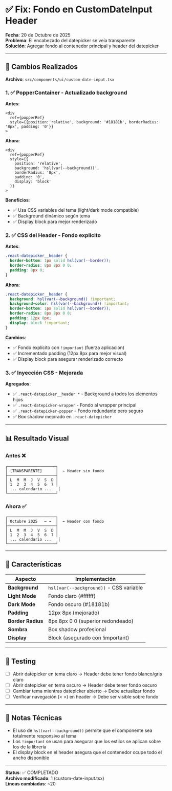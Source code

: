 # ✅ Fix: Fondo en CustomDateInput Header

**Fecha**: 20 de Octubre de 2025  
**Problema**: El encabezado del datepicker se veía transparente  
**Solución**: Agregar fondo al contenedor principal y header del datepicker

---

## 🔧 Cambios Realizados

**Archivo**: `src/components/ui/custom-date-input.tsx`

### 1. ✅ PopperContainer - Actualizado background

**Antes**:
```tsx
<div
  ref={popperRef}
  style={{position:'relative', background: '#18181b', borderRadius: '8px', padding: '0'}}
>
```

**Ahora**:
```tsx
<div
  ref={popperRef}
  style={{
    position: 'relative',
    background: 'hsl(var(--background))',
    borderRadius: '8px',
    padding: '0',
    display: 'block'
  }}
>
```

**Beneficios**:
- ✅ Usa CSS variables del tema (light/dark mode compatible)
- ✅ Background dinámico según tema
- ✅ Display block para mejor renderizado

### 2. ✅ CSS del Header - Fondo explícito

**Antes**:
```css
.react-datepicker__header {
  border-bottom: 1px solid hsl(var(--border));
  border-radius: 8px 8px 0 0;
  padding: 8px 0;
}
```

**Ahora**:
```css
.react-datepicker__header {
  background: hsl(var(--background)) !important;
  background-color: hsl(var(--background)) !important;
  border-bottom: 1px solid hsl(var(--border));
  border-radius: 8px 8px 0 0;
  padding: 12px 8px;
  display: block !important;
}
```

**Cambios**:
- ✅ Fondo explícito con `!important` (fuerza aplicación)
- ✅ Incrementado padding (12px 8px para mejor visual)
- ✅ Display block para asegurar renderizado correcto

### 3. ✅ Inyección CSS - Mejorada

**Agregados**:
- ✅ `.react-datepicker__header *` - Background a todos los elementos hijos
- ✅ `.react-datepicker-wrapper` - Fondo al wrapper principal
- ✅ `.react-datepicker-popper` - Fondo redundante pero seguro
- ✅ Box shadow mejorado en `.react-datepicker`

---

## 📊 Resultado Visual

### Antes ❌
```
┌─────────────────────┐
│ [TRANSPARENTE]      │  ← Header sin fondo
├─────────────────────┤
│ L  M  M  J  V  S  D │
│ 1  2  3  4  5  6  7 │
│ ... calendario ...   │
└─────────────────────┘
```

### Ahora ✅
```
┌─────────────────────┐
│ Octubre 2025   ← →  │  ← Header con fondo
├─────────────────────┤
│ L  M  M  J  V  S  D │
│ 1  2  3  4  5  6  7 │
│ ... calendario ...   │
└─────────────────────┘
```

---

## 🎨 Características

| Aspecto | Implementación |
|---------|-----------------|
| **Background** | `hsl(var(--background))` - CSS variable |
| **Light Mode** | Fondo claro (#ffffff) |
| **Dark Mode** | Fondo oscuro (#18181b) |
| **Padding** | 12px 8px (mejorado) |
| **Border Radius** | 8px 8px 0 0 (superior redondeado) |
| **Sombra** | Box shadow profesional |
| **Display** | Block (asegurado con !important) |

---

## 🧪 Testing

- [ ] Abrir datepicker en tema claro → Header debe tener fondo blanco/gris claro
- [ ] Abrir datepicker en tema oscuro → Header debe tener fondo oscuro
- [ ] Cambiar tema mientras datepicker abierto → Debe actualizar fondo
- [ ] Verificar navegación (< >) en header → Debe ser visible sobre fondo

---

## 📝 Notas Técnicas

- El uso de `hsl(var(--background))` permite que el componente sea totalmente responsivo al tema
- Los `!important` se usan para asegurar que los estilos se aplican sobre los de la librería
- El display block en el header asegura que el contenedor ocupe todo el ancho disponible

---

**Status**: ✅ COMPLETADO  
**Archivo modificado**: 1 (custom-date-input.tsx)  
**Líneas cambiadas**: ~20
